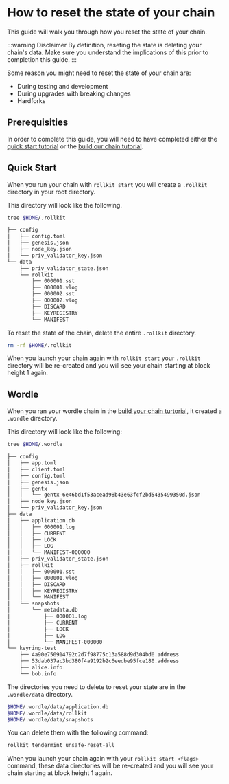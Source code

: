 # How to reset the state of your chain

This guide will walk you through how you reset the state of your chain.

:::warning Disclaimer
By definition, reseting the state is deleting your chain's data. Make sure you understand the implications of this prior to completion this guide.
:::

Some reason you might need to reset the state of your chain are:
* During testing and development
* During upgrades with breaking changes
* Hardforks

## Prerequisities 

In order to complete this guide, you will need to have completed either the [quick start tutorial](/tutorials/quick-start.md) or the [build our chain tutorial](/tutorials/wordle.md).

## Quick Start

When you run your chain with `rollkit start` you will create a `.rollkit` directory in your root directory. 

This directory will look like the following. 

```bash
tree $HOME/.rollkit

├── config
│   ├── config.toml
│   ├── genesis.json
│   ├── node_key.json
│   └── priv_validator_key.json
└── data
    ├── priv_validator_state.json
    └── rollkit
        ├── 000001.sst
        ├── 000001.vlog
        ├── 000002.sst
        ├── 000002.vlog
        ├── DISCARD
        ├── KEYREGISTRY
        └── MANIFEST
```

To reset the state of the chain, delete the entire `.rollkit` directory.

```bash
rm -rf $HOME/.rollkit
```

When you launch your chain again with `rollkit start` your `.rollkit` directory will be re-created and you will see your chain starting at block height 1 again.

## Wordle

When you ran your wordle chain in the [build your chain turtorial](/tutorials/wordle.md), it created a `.wordle` directory.

This directory will look like the following:

```bash
tree $HOME/.wordle

├── config
│   ├── app.toml
│   ├── client.toml
│   ├── config.toml
│   ├── genesis.json
│   ├── gentx
│   │   └── gentx-6e46bd1f53acead98b43e63fcf2bd5435499350d.json
│   ├── node_key.json
│   └── priv_validator_key.json
├── data
│   ├── application.db
│   │   ├── 000001.log
│   │   ├── CURRENT
│   │   ├── LOCK
│   │   ├── LOG
│   │   └── MANIFEST-000000
│   ├── priv_validator_state.json
│   ├── rollkit
│   │   ├── 000001.sst
│   │   ├── 000001.vlog
│   │   ├── DISCARD
│   │   ├── KEYREGISTRY
│   │   └── MANIFEST
│   └── snapshots
│       └── metadata.db
│           ├── 000001.log
│           ├── CURRENT
│           ├── LOCK
│           ├── LOG
│           └── MANIFEST-000000
└── keyring-test
    ├── 4a90e750914792c2d7f98775c13a588d9d304bd0.address
    ├── 53dab037ac3bd380f4a9192b2c6eedbe95fce180.address
    ├── alice.info
    └── bob.info
```

The directories you need to delete to reset your state are in the `.wordle/data` directory.

```bash
$HOME/.wordle/data/application.db
$HOME/.wordle/data/rollkit
$HOME/.wordle/data/snapshots 
```

You can delete them with the following command:

```bash
rollkit tendermint unsafe-reset-all
```

When you launch your chain again with your `rollkit start <flags>` command, these data directories will be re-created and you will see your chain starting at block height 1 again.
